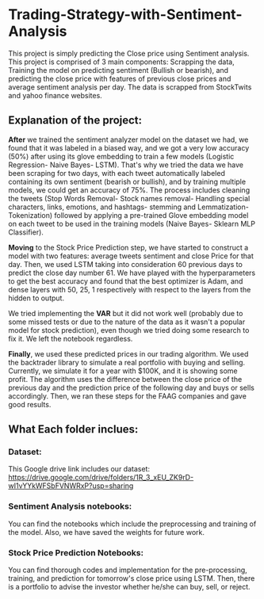 # Trading-Strategy-with-Sentiment-Analysis
This project is simply predicting the Close price using Sentiment analysis. 
This project is comprised of 3 main components: Scrapping the data, Training the model on predicting sentiment (Bullish or bearish), and predicting the close price with features of previous close prices and average sentiment analysis per day. 
The data is scrapped from StockTwits and yahoo finance websites. 

## Explanation of the project:

**After** we trained the sentiment analyzer model on the dataset we had, we found that it was labeled in a biased way, and we got a very low accuracy (50%) after using its glove embedding to train a few models (Logistic Regression-  Naive Bayes- LSTM). That's why we tried the data we have been scraping for two days, with each tweet automatically labeled containing its own sentiment (bearish or bullish),  and by training multiple models, we could get an accuracy of 75%. The process includes cleaning the tweets (Stop Words Removal- Stock names removal- Handling special characters, links, emotions, and hashtags- stemming and Lemmatization- Tokenization) followed by applying a pre-trained Glove embedding model on each tweet to be used in the training models (Naive Bayes- Sklearn MLP Classifier).

**Moving** to the Stock Price Prediction step, we have started to construct a model with two features:  average tweets sentiment and close Price for that day. Then, we used LSTM taking into consideration 60 previous days to predict the close day number 61. We have played with the hyperparameters to get the best accuracy and found that the best optimizer is Adam, and dense layers with 50, 25, 1 respectively with respect to the layers from the hidden to output. 

We tried implementing the **VAR** but it did not work well (probably due to some missed tests or due to the nature of the data as it wasn't a popular model for stock prediction), even though we tried doing some research to fix it. We left the notebook regardless. 

**Finally**, we used these predicted prices in our trading algorithm. We used the backtrader library to simulate a real portfolio with buying and selling. Currently, we simulate it for a year with $100K, and it is showing some profit. The algorithm uses the difference between the close price of the previous day and the prediction price of the following day and buys or sells accordingly.  Then, we ran these steps for the FAAG companies and gave good results. 

## What Each folder inclues: 


### Dataset: 
This Google drive link includes our dataset: https://drive.google.com/drive/folders/1R_3_xEU_ZK9rD-wI1vYYkWFSbFVNWRxP?usp=sharing

### Sentiment Analysis notebooks:


You can find the notebooks which include the preprocessing and training of the model. Also, we have saved the weights for future work.


### Stock Price Prediction Notebooks: 
You can find thorough codes and implementation for the pre-processing, training, and prediction for tomorrow's close price using LSTM. Then, there is a portfolio to advise the investor whether he/she can buy, sell, or reject. 

